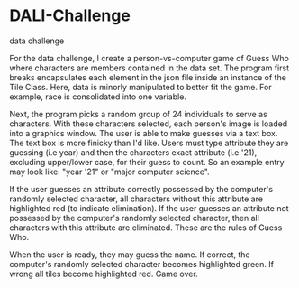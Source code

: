 # DALI-Challenge
data challenge

For the data challenge, I create a person-vs-computer game of Guess Who where characters are members contained in the data set.
The program first breaks encapsulates each element in the json file inside an instance of the Tile Class. Here, data is minorly
manipulated to better fit the game. For example, race is consolidated into one variable. 

Next, the program picks a random group of 24 individuals to serve as characters. With these characters selected, each person's
image is loaded into a graphics window. The user is able to make guesses via a text box. The text box is more finicky than I'd like.
Users must type attribute they are guessing (i.e year) and then the characters exact attribute (i.e '21), excluding upper/lower case,
for their guess to count. So an example entry may look like: "year '21" or "major computer science".

If the user guesses an attribute correctly possessed by the computer's randomly selected character, all characters without this attribute
are highlighted red (to indicate elimination). If the user guesses an attribute not possessed by the computer's randomly selected 
character, then all characters with this attribute are eliminated. These are the rules of Guess Who.

When the user is ready, they may guess the name. If correct, the computer's randomly selected character becomes highlighted green.
If wrong all tiles become highlighted red. Game over.
